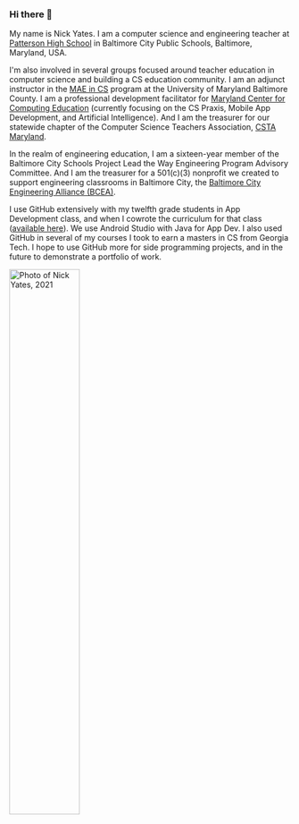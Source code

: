 ### Hi there 👋

My name is Nick Yates. I am a computer science and engineering teacher at [Patterson High School](https://www.pattersonclippers.org/) in Baltimore City Public Schools, Baltimore, Maryland, USA.

I'm also involved in several groups focused around teacher education in computer science and building a CS education community. I am an adjunct instructor in the [MAE in CS](https://professionalprograms.umbc.edu/master-of-arts-in-education/master-of-arts-in-education-programs/#cs) program at the University of Maryland Baltimore County. I am a professional development facilitator for [Maryland Center for Computing Education](https://cs4md.com/pd) (currently focusing on the CS Praxis, Mobile App Development, and Artificial Intelligence). And I am the treasurer for our statewide chapter of the Computer Science Teachers Association, [CSTA Maryland](https://maryland.csteachers.org/).

In the realm of engineering education, I am a sixteen-year member of the Baltimore City Schools Project Lead the Way Engineering Program Advisory Committee. And I am the treasurer for a 501(c)(3) nonprofit we created to support engineering classrooms in Baltimore City, the [Baltimore City Engineering Alliance (BCEA)](http://www.bceabmore.org/).

I use GitHub extensively with my twelfth grade students in App Development class, and when I cowrote the curriculum for that class ([available here](https://www.codeintheschools.org/appdev)). We use Android Studio with Java for App Dev. I also used GitHub in several of my courses I took to earn a masters in CS from Georgia Tech. I hope to use GitHub more for side programming projects, and in the future to demonstrate a portfolio of work.

<img src="https://www.pattersonclippers.org/ourpages/auto/2023/2/1/38917886/meCyber.jpg" alt="Photo of Nick Yates, 2021" width="50%" height="50%" />
